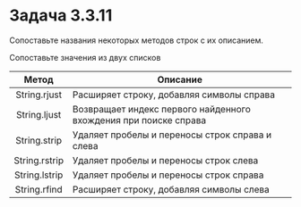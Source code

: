 # Задача 3.3.11

Сопоставьте названия некоторых методов строк с их описанием.

Сопоставьте значения из двух списков

| Метод         | Описание                                                         |
|:-------------:|------------------------------------------------------------------|
| String.rjust  | Расширяет строку, добавляя символы справа                        |
| String.ljust  | Возвращает индекс первого найденного вхождения при поиске справа |
| String.strip  | Удаляет пробелы и переносы строк справа и слева                  |
| String.rstrip | Удаляет пробелы и переносы строк слева                           |
| String.lstrip | Удаляет пробелы и переносы строк справа                          |
| String.rfind  | Расширяет строку, добавляя символы слева                         |
